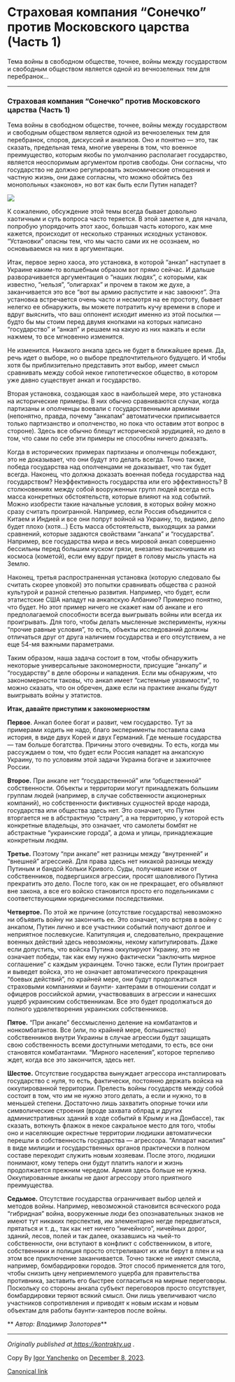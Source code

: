 # Страховая компания “Сонечко” против Московского царства (Часть 1)

Тема войны в свободном обществе, точнее, войны между государством и свободным
обществом является одной из вечнозеленых тем для перебранок…

* * *

### Страховая компания “Сонечко” против Московского царства (Часть 1)

Тема войны в свободном обществе, точнее, войны между государством и свободным
обществом является одной из вечнозеленых тем для перебранок, споров, дискуссий
и анализов. Оно и понятно — это, так сказать, предельная тема, многие уверены
в том, что военное преимущество, которым якобы по умолчанию располагает
государство, является неоспоримым аргументом против свободы. Они согласны, что
государство не должно регулировать экономические отношения и частную жизнь,
они даже согласны, что можно обойтись без монопольных «законов», но вот как
быть если Путин нападет?

![](https://cdn-images-1.medium.com/max/800/0*_5MdYtlkGeA_EZv2.jpg)

К сожалению, обсуждение этой темы всегда бывает довольно хаотичным и суть
вопроса часто теряется. В этой заметке я, для начала, попробую упорядочить
этот хаос, большая часть которого, как мне кажется, происходит от несколько
странных исходных установок. “Установки” опасны тем, что мы часто сами их не
осознаем, но основываемся на них в аргументации.

Итак, первое зерно хаоса, это установка, в которой “анкап” наступает в Украине
каким-то волшебным образом вот прямо сейчас. И дальше разворачивается
аргументация о “наших людях”, с которыми, как известно, “нельзя”, “олигархах”
и прочем в таком же духе, а заканчивается это все “вот вы армию распустите и
нас завоюют”. Эта установка встречается очень часто и несмотря на ее простоту,
бывает нелегко ее обнаружить, вы можете потратить кучу времени в споре и вдруг
выяснить, что ваш оппонент исходит именно из этой посылки — будто бы мы стоим
перед двумя кнопками на которых написано “государство” и “анкап” и решаем на
какую из них нажать и если нажмем, то все мгновенно изменится.

Не изменится. Никакого анкапа здесь не будет в ближайшее время. Да, речь идет
о выборе, но о выборе предпочтительного будущего. И чтобы хотя бы
приблизительно представить этот выбор, имеет смысл сравнивать между собой
некое гипотетическое общество, в котором уже давно существует анкап и
государство.

Вторая установка, создающая хаос в наибольшей мере, это установка на
исторические примеры. В них обычно сравниваются случаи, когда партизаны и
ополченцы воевали с государственными армиями (непонятно, правда, почему
“анкапам” автоматически приписывается только партизанство и ополченство, но
пока что оставим этот вопрос в стороне). Здесь все обычно блещут исторической
эрудицией, но дело в том, что сами по себе эти примеры не способны ничего
доказать.

Когда в исторических примерах партизаны и ополченцы побеждают, это не
доказывает, что они будут это делать всегда. Точно также, победа государства
над ополченцами не доказывает, что так будет всегда. Наконец, что должна
доказать военная победа государства над государством? Неэффективность
государства или его эффективность? В столкновениях между собой вооруженных
групп людей всегда есть масса конкретных обстоятельств, которые влияют на ход
событий. Можно изобрести такие начальные условия, в которых войну можно сразу
считать проигранной. Например, если Россия объединится с Китаем и Индией и все
они попрут войной на Украину, то, видимо, дело будет плохо (хотя…) Есть масса
обстоятельств, выходящих за рамки сравнений, которые задаются свойствами
“анкапа” и “государства”. Например, все государства мира и весь мировой анкап
совершенно бессильны перед большим куском грязи, внезапно выскочившим из
космоса (кометой), если ему вдруг придет в голову мысль упасть на Землю.

Наконец, третья распространенная установка (которую следовало бы считать
скорее уловкой) это попытки сравнивать общества с разной культурой и разной
степенью развития. Например, что будет, если этатистские США нападут на
анкапскую Албанию? Примерно понятно, что будет. Но этот пример ничего не
скажет нам об анкапе и его предполагаемой способности всегда выигрывать войны
или всегда их проигрывать. Для того, чтобы делать мысленные эксперименты,
нужны “прочие равные условия”, то есть, объекты исследований должны отличаться
друг от друга наличием государства и его отсутствием, а не еще 54-мя важными
параметрами.

Таким образом, наша задача состоит в том, чтобы обнаружить некоторые
универсальные закономерности, присущие “анкапу” и “государству” в деле обороны
и нападения. Если мы обнаружим, что закономерности таковы, что анкап имеет
“системные уязвимости”, то можно сказать, что он обречен, даже если на
практике анкапы будут выигрывать войны у этатистов.

 **Итак, давайте приступим к закономерностям**

 **Первое**. Анкап более богат и развит, чем государство. Тут за примерами
ходить не надо, благо эксперименты поставила сама история, в виде двух Корей и
двух Германий. Где меньше государства — там больше богатства. Причины этого
очевидны. То есть, когда мы рассуждаем о том, что будет если Россия нападет на
анкапскую Украину, то по условиям этой задачи Украина богаче и зажиточнее
России.

 **Второе.** При анкапе нет “государственной” или “общественной”
собственности. Объекты и территории могут принадлежать большим группам людей
(например, в случае собственности акционерных компаний), но собственности
фиктивных сущностей вроде народа, государства или общества здесь нет. Это
означает, что Путин вторгается не в абстрактную “страну”, а на территорию, у
которой есть конкретные владельцы, это означает, что самолеты бомбят не
абстрактные “украинские города”, а дома и улицы, принадлежащие конкретным
людям.

 **Третье.** Поэтому “при анкапе” нет разницы между “внутренней” и “внешней”
агрессией. Для права здесь нет никакой разницы между Путиным и бандой Кольки
Кривого. Суды, получившие иски от собственников, подвергшихся агрессии, просят
шаловливого Путина прекратить это дело. После того, как он не прекращает, его
объявляют вне закона, а все его войско становится просто его подельниками с
соответствующими юридическими последствиями.

 **Четвертое.** По этой же причине (отсутствие государства) невозможно ни
объявить войну ни закончить ее. Это означает, что встряв в войну с анкапом,
Путин лично и все участники событий получают долгое и неприятное послевкусие.
Капитуляция и, следовательно, прекращение военных действий здесь невозможны,
некому капитулировать. Даже если допустить, что войска Путина оккупируют
Украину, это не означает победы, так как ему нужно фактически “заключить
мирное соглашение” с каждым украинцем. Точно также, если Путин проиграет и
выведет войска, это не означает автоматического прекращения “боевых действий”,
по крайней мере, они будут продолжаться страховыми компаниями и баунти-
хантерами в отношении солдат и офицеров российской армии, участвовавших в
агрессии и нанесших ущерб украинским собственникам. Все это будет продолжаться
до полного удовлетворения украинских собственников.

 **Пятое.** “При анкапе” бессмысленно деление на комбатантов и нонкомбатантов.
Все (или, по крайней мере, большинство) собственников внутри Украины в случае
агрессии будут защищать свою собственность всеми доступными методами, то есть,
все они становятся комбатантами. “Мирного населения”, которое терпеливо ждет,
когда все это закончится, здесь нет.

 **Шестое.** Отсутствие государства вынуждает агрессора инсталлировать
государство с нуля, то есть, фактически, постоянно держать войска на
оккупированной территории. Прелесть войны государств между собой состоит в
том, что им не нужно этого делать, а если и нужно, то в меньшей степени.
Достаточно лишь захватить опорные точки или символические строения (вроде
захвата облрад и других административных зданий в ходе событий в Крыму и на
Донбассе), так сказать, воткнуть флажок в некое сакральное место для того,
чтобы оно и населяющие окрестные территории людишки автоматически перешли в
собственность государства — агрессора. “Аппарат насилия” в виде милиции и
государственных органов практически в полном составе переходит служить новым
хозяевам. После этого, людишки понимают, кому теперь они будут платить налоги
и жизнь продолжается прежним чередом. Армия здесь больше не нужна.
Оккупированные анкапы не дают агрессору этого приятного преимущества.

 **Седьмое.** Отсутствие государства ограничивает выбор целей и методов войны.
Например, невозможной становится всяческого рода “гибридная” война,
вооруженные люди без опознавательных знаков не имеют тут никаких перспектив,
им элементарно негде передвигаться, прятаться и т. д., так как нет ничего
“ничейного”, ничейных дорог, зданий, лесов, полей и так далее, оказавшись на
чьей-то собственности, они вступают в конфликт с собственником, в итоге,
собственники и полиция просто отстреливают их или берут в плен и на этом все
приключение заканчивается. Точно также не имеют смысла, например,
бомбардировки городов. Этот способ применяется для того, чтобы снизить цену
неприемлемого ущерба для правительства противника, заставить его быстрее
согласиться на мирные переговоры. Поскольку со стороны анкапа субъект
переговоров просто отсутствует, бомбардировки теряют всякий смысл. Они лишь
увеличивают число участников сопротивления и приводят к новым искам и новым
объектам для работы баунти-хантеров после войны.

 ** _Автор: Владимир Золоторев_**

* * *

 _Originally published at_[
_https://kontrakty.ua_](http://kontrakty.ua/article/103199) _._

Copy By [Igor Yanchenko](https://medium.com/@igor-yanchenko) on [December 8,
2023](https://medium.com/p/d2e1d090bcf3).

[Canonical link](https://medium.com/@igor-yanchenko/%D1%81%D1%82%D1%80%D0%B0%D1%85%D0%BE%D0%B2%D0%B0%D1%8F-%D0%BA%D0%BE%D0%BC%D0%BF%D0%B0%D0%BD%D0%B8%D1%8F-%D1%81%D0%BE%D0%BD%D0%B5%D1%87%D0%BA%D0%BE-%D0%BF%D1%80%D0%BE%D1%82%D0%B8%D0%B2-%D0%BC%D0%BE%D1%81%D0%BA%D0%BE%D0%B2%D1%81%D0%BA%D0%BE%D0%B3%D0%BE-%D1%86%D0%B0%D1%80%D1%81%D1%82%D0%B2%D0%B0-%D1%87%D0%B0%D1%81%D1%82%D1%8C-1-d2e1d090bcf3)
